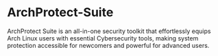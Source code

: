# ArchProtect-Suite
ArchProtect Suite is an all-in-one security toolkit that effortlessly equips Arch Linux users with essential Cybersecurity tools, making system protection accessible for newcomers and powerful for advanced users.
